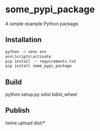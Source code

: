 # some_pypi_package

A simple example Python package.

## Installation

```bash
python -m venv env
env\Scripts\activate
pip install -r requirements.txt
pip install some_pypi_package
```

## Build
python setup.py sdist bdist_wheel

## Publish
twine upload dist/*
